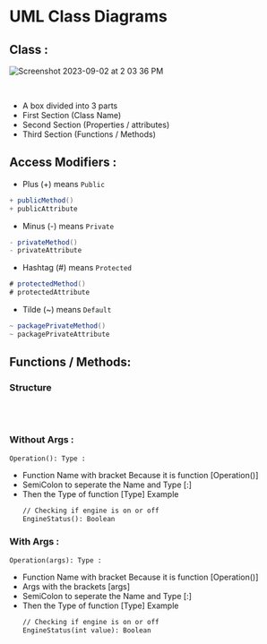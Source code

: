 # UML Class Diagrams






## Class :
![Screenshot 2023-09-02 at 2 03 36 PM](https://github.com/SiddharthMathurDeveloper/Backend-Engineering/assets/133037456/66967a4d-475c-4c6d-af4a-d487ab393472)

<br/>

- A box divided into 3 parts
- First Section (Class Name)
- Second Section (Properties / attributes)
- Third Section (Functions / Methods)
 
    




## Access Modifiers :

- Plus (+) means `Public`
 ``` java
+ publicMethod()
+ publicAttribute
 ```

- Minus (-) means `Private`
 ```java
- privateMethod()
- privateAttribute
 ```
- Hashtag (#) means `Protected`
 ```java
# protectedMethod()
# protectedAttribute
```

- Tilde (~) means `Default`
```java
~ packagePrivateMethod()
~ packagePrivateAttribute
```

## Functions / Methods:

### Structure
  <br/>
 
  <br/>

### Without Args :
```
Operation(): Type :
```
- Function Name with bracket Because it is function [Operation()]
- SemiColon to seperate the Name and Type [:]
- Then the Type of function [Type]
  Example
   ```txt
   // Checking if engine is on or off
   EngineStatus(): Boolean 
   ```
   
### With Args :
```
Operation(args): Type :
```
- Function Name with bracket Because it is function [Operation()]
- Args with the brackets [args]
- SemiColon to seperate the Name and Type [:]
- Then the Type of function [Type]
  Example
   ```txt
   // Checking if engine is on or off
   EngineStatus(int value): Boolean 
   ```

  
    
  

  















